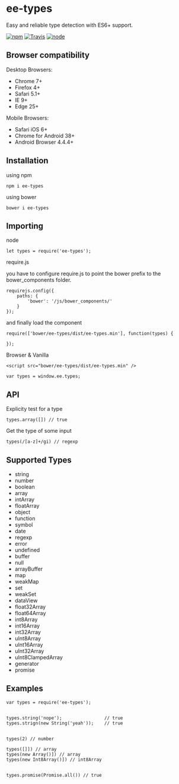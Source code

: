 # ee-types

Easy and reliable type detection with ES6+ support.


[![npm](https://img.shields.io/npm/dm/ee-types.svg?style=flat-square)](https://www.npmjs.com/package/ee-types)
[![Travis](https://img.shields.io/travis/eventEmitter/ee-types.svg?style=flat-square)](https://travis-ci.org/eventEmitter/ee-types)
[![node](https://img.shields.io/node/v/ee-types.svg?style=flat-square)](https://nodejs.org/)




## Browser compatibility

Desktop Browsers:

- Chrome 7+
- Firefox 4+
- Safari 5.1+
- IE 9+
- Edge 25+

Mobile Browsers:

- Safari iOS 6+
- Chrome for Android 38+
- Android Browser 4.4.4+






## Installation 

using npm

    npm i ee-types

using bower

    bower i ee-types

## Importing

node

    let types = require('ee-types');



require.js

you have to configure require.js to point the bower prefix
to the bower_components folder.
    
    requirejs.config({
        paths: {
            'bower': '/js/bower_components/'
        }
    });



and finally load the component

    require(['bower/ee-types/dist/ee-types.min'], function(types) {
        
    });



Browser & Vanilla
    
    <script src="bower/ee-types/dist/ee-types.min" />

    var types = window.ee.types;



## API

Explicity test for a type

    types.array([]) // true


Get the type of some input

    types(/[a-z]+/gi) // regexp



## Supported Types

- string
- number
- boolean
- array
- intArray
- floatArray
- object
- function
- symbol
- date
- regexp
- error
- undefined
- buffer
- null
- arrayBuffer
- map
- weakMap
- set
- weakSet
- dataView
- float32Array
- float64Array
- int8Array
- int16Array
- int32Array
- uInt8Array
- uInt16Array
- uInt32Array
- uInt8ClampedArray
- generator
- promise



## Examples


    var types = require('ee-types');


    types.string('nope');                // true
    types.strign(new String('yeah'));    // true


    types(2) // number

    types([]]) // array
    types(new Array()]) // array
    types(new Int8Array()]) // int8Array


    types.promise(Promise.all()) // true

